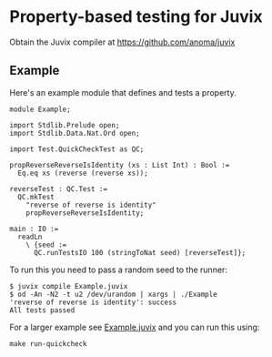 # Property-based testing for Juvix

Obtain the Juvix compiler at https://github.com/anoma/juvix

## Example

Here's an example module that defines and tests a property.

```
module Example;

import Stdlib.Prelude open;
import Stdlib.Data.Nat.Ord open;

import Test.QuickCheckTest as QC;

propReverseReverseIsIdentity (xs : List Int) : Bool :=
  Eq.eq xs (reverse (reverse xs));

reverseTest : QC.Test :=
  QC.mkTest
    "reverse of reverse is identity"
    propReverseReverseIsIdentity;

main : IO :=
  readLn
    \ {seed :=
      QC.runTestsIO 100 (stringToNat seed) [reverseTest]};
```

To run this you need to pass a random seed to the runner:

``` shell
$ juvix compile Example.juvix
$ od -An -N2 -t u2 /dev/urandom | xargs | ./Example
'reverse of reverse is identity': success
All tests passed
```

For a larger example see [Example.juvix](Example.juvix) and you can run this using:

``` shell
make run-quickcheck
```
